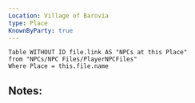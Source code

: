```yaml
---
Location: Village of Barovia
type: Place
KnownByParty: true
---
```


```dataview
Table WITHOUT ID file.link AS "NPCs at this Place"
from "NPCs/NPC Files/PlayerNPCFiles"
Where Place = this.file.name
```

## Notes:
